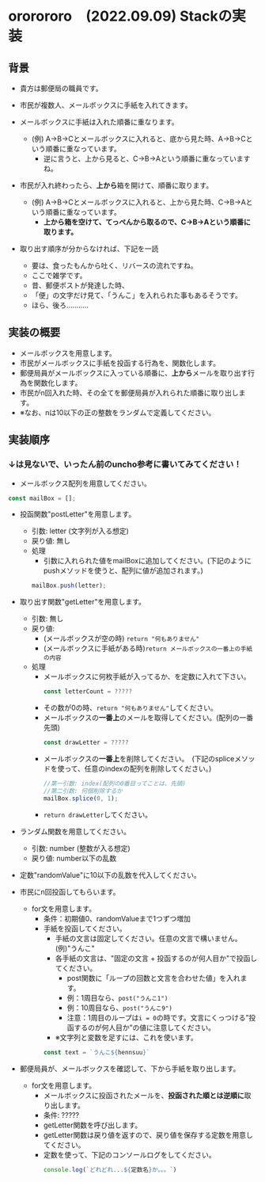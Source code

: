 # ororororo　(2022.09.09) Stackの実装

## 背景
+ 貴方は郵便局の職員です。
+ 市民が複数人、メールボックスに手紙を入れてきます。
+ メールボックスに手紙は入れた順番に重なります。
  + (例) A->B->Cとメールボックスに入れると、底から見た時、A->B->Cという順番に重なっています。
    + 逆に言うと、上から見ると、C->B->Aという順番に重なっていますね。
+ 市民が入れ終わったら、**上から**箱を開けて、順番に取ります。
  + (例) A->B->Cとメールボックスに入れると、上から見た時、C->B->Aという順番に重なっています。
    + **上から箱を空けて、てっぺんから取るので、C->B->Aという順番に取ります。**

+ 取り出す順序が分からなければ、下記を一読
  + 要は、食ったもんから吐く、リバースの流れですね。
  + ここで雑学です。
  + 昔、郵便ポストが発達した時、
  + 「便」の文字だけ見て、「うんこ」を入れられた事もあるそうです。
  + ほら、後ろ...........

## 実装の概要
+ メールボックスを用意します。
+ 市民がメールボックスに手紙を投函する行為を、関数化します。
+ 郵便局員がメールボックスに入っている順番に、**上から**メールを取り出す行為を関数化します。
+ 市民がn回入れた時、その全てを郵便局員が入れられた順番に取り出します。
+ ※なお、nは10以下の正の整数をランダムで定義してください。

## 実装順序
### ↓は見ないで、いったん前のuncho参考に書いてみてください！

+ メールボックス配列を用意してください。
```jsx
const mailBox = [];
```

+ 投函関数"postLetter"を用意します。
  + 引数: letter (文字列が入る想定)
  + 戻り値: 無し
  + 処理
    + 引数に入れられた値をmailBoxに追加してください。(下記のようにpushメソッドを使うと、配列に値が追加されます。)
    ```jsx
    mailBox.push(letter);
    ```

+ 取り出す関数"getLetter"を用意します。
  + 引数: 無し
  + 戻り値: 
    + (メールボックスが空の時) ```return "何もありません"```
    + (メールボックスに手紙がある時)```return メールボックスの一番上の手紙の内容```
  + 処理
    + メールボックスに何枚手紙が入ってるか、を定数に入れて下さい。
        ```jsx
        const letterCount = ?????
        ```
    + その数が0の時、```return "何もありません"```してください。
    + メールボックスの**一番上**のメールを取得してください。(配列の一番先頭)
         ```jsx
        const drawLetter = ?????
        ```
    + メールボックスの**一番上**を削除してください。　(下記のspliceメソッドを使って、任意のindexの配列を削除してください。)
        ```jsx
        //第一引数: index(配列の0番目ってことは、先頭)
        //第二引数: 何個削除するか
        mailBox.splice(0, 1);
        ```
    + ```return drawLetter```してください。

+ ランダム関数を用意してください。
  + 引数: number (整数が入る想定)
  + 戻り値: number以下の乱数

+ 定数"randomValue"に10以下の乱数を代入してください。

+ 市民にn回投函してもらいます。
  + for文を用意します。
    + 条件：初期値0、randomValueまで1つずつ増加
    + 手紙を投函してください。
      + 手紙の文言は固定してください。任意の文言で構いません。(例)"うんこ"
      + 各手紙の文言は、"固定の文言 + 投函するのが何人目か"で投函してください。
        + post関数に「ループの回数と文言を合わせた値」を入れます。
        + 例：1周目なら、```post("うんこ1")```
        + 例：10周目なら、```post("うんこ9")```
        + 注意：1周目のループは```i = 0```の時です。文言にくっつける”投函するのが何人目か”の値に注意してください。
      + ※文字列と変数を足すには、これを使います。
      ```jsx
      const text = `うんこ${hennsuu}`
      ```

+ 郵便局員が、メールボックスを確認して、下から手紙を取り出します。
  + for文を用意します。
    + メールボックスに投函されたメールを、**投函された順とは逆順に**取り出します。
    + 条件: ?????
    + getLetter関数を呼び出します。
    + getLetter関数は戻り値を返すので、戻り値を保存する定数を用意してください。
    + 定数を使って、下記のコンソールログをしてください。
      ```jsx
      console.log(`どれどれ...${定数名}か。。。`)
      ```
